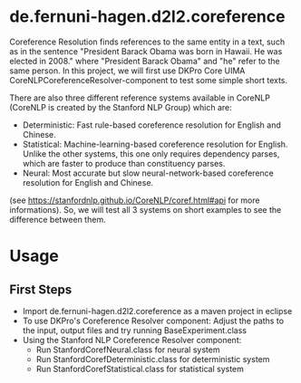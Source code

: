 # de.fernuni-hagen.d2l2.coreference
Coreference Resolution finds references to the same entity in a text, such as in the sentence "President Barack Obama was born in Hawaii.  He was elected in 2008." where "President Barack Obama" and "he" refer to the same person. In this project, we will first use DKPro Core UIMA CoreNLPCoreferenceResolver-component to test some simple short texts.

There are also three different reference systems available in CoreNLP (CoreNLP is created by the Stanford NLP Group) which are:
- Deterministic: Fast rule-based coreference resolution for English and Chinese.
- Statistical: Machine-learning-based coreference resolution for English. Unlike the other systems, this one only requires dependency parses, which are faster to produce than constituency parses.
- Neural: Most accurate but slow neural-network-based coreference resolution for English and Chinese.

(see https://stanfordnlp.github.io/CoreNLP/coref.html#api for more informations). 
So, we will test all 3 systems on short examples to see the difference between them.
# Usage
## First Steps
- Import de.fernuni-hagen.d2l2.coreference as a maven project in eclipse
- To use DKPro's Coreference Resolver component: Adjust the paths to the input, output files and try running BaseExperiment.class
- Using the Stanford NLP Coreference Resolver component:
  + Run StanfordCorefNeural.class for neural system
  + Run StanfordCorefDeterministic.class for deterministic system
  + Run StanfordCorefStatistical.class for statistical system
